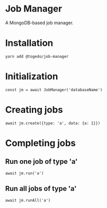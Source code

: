 # Job Manager

A MongoDB-based job manager.

# Installation

```
yarn add @togedo/job-manager
```

# Initialization

```
const jm = await JobManager('databaseName')
```

# Creating jobs

```
await jm.create({type: 'a', data: {a: 1}})
```

# Completing jobs

## Run one job of type 'a'

```
await jm.run('a')
```

## Run all jobs of type 'a'

```
await jm.runAll('a')
```
